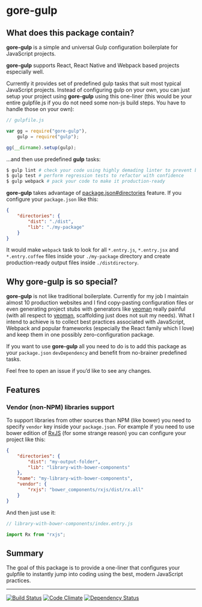 # gore-gulp

## What does this package contain?

**gore-gulp** is a simple and universal Gulp configuration boilerplate for
JavaScript projects.

**gore-gulp** supports React, React Native and Webpack based projects
especially well.

Currently it provides set of predefined gulp tasks that suit most typical
JavaScript projects. Instead of configuring gulp on your own, you can just
setup your project using **gore-gulp** using this one-liner (this would be your
entire gulpfile.js if you do not need some non-js build steps. You have to
handle those on your own):

```JavaScript
// gulpfile.js

var gg = require("gore-gulp"),
    gulp = require("gulp");

gg(__dirname).setup(gulp);
```

...and then use predefined **gulp** tasks:

```Bash
$ gulp lint # check your code using highly demading linter to prevent bugs
$ gulp test # perform regression tests to refactor with confidence
$ gulp webpack # pack your code to make it production-ready
```

**gore-gulp** takes advantage of
[package.json#directories](https://docs.npmjs.com/files/package.json#directorieslib)
feature. If you configure your `package.json` like this:

```JSON
{
    "directories": {
        "dist": "./dist",
        "lib": "./my-package"
    }
}
```

It would make `webpack` task to look for all `*.entry.js`, `*.entry.jsx` and
`*.entry.coffee` files inside your `./my-package` directory and create
production-ready output files inside `./distdirectory`.

## Why gore-gulp is so special?

**gore-gulp** is not like traditional boilerplate. Currently for my job I
maintain almost 10 production websites and I find copy-pasting configuration
files or even generating project stubs with generators like
[yeoman](http://yeoman.io/) really painful (with all respect to
[yeoman](http://yeoman.io/), scaffolding just does not suit my needs). What I
intend to achieve is to collect best practices associated with JavaScript,
Webpack and popular frameworks (especially the React family which I love) and
keep them in one possibly zero-configuration package.

If you want to use **gore-gulp** all you need to do is to add this package
as your `package.json` `devDependency` and benefit from no-brainer predefined
tasks.

Feel free to open an issue if you’d like to see any changes.

## Features

### Vendor (non-NPM) libraries support

To support libraries from other sources than NPM (like bower) you need to
specify `vendor` key inside your `package.json`. For
example if you need to use bower edition of
[RxJS](https://github.com/Reactive-Extensions/RxJS) (for some strange reason)
you can configure your project like this:

```JSON
{
    "directories": {
        "dist": "my-output-folder",
        "lib": "library-with-bower-components"
    },
    "name": "my-library-with-bower-components",
    "vendor": {
        "rxjs": "bower_components/rxjs/dist/rx.all"
    }
}
```

And then just use it:

```JavaScript
// library-with-bower-components/index.entry.js

import Rx from "rxjs";
```

## Summary

The goal of this package is to provide a one-liner that configures your
gulpfile to instantly jump into coding using the best, modern JavaScript
practices.

---

[![Build Status](http://img.shields.io/travis/goreutils/gore-gulp.svg?style=flat)](https://travis-ci.org/goreutils/gore-gulp)
[![Code Climate](http://img.shields.io/codeclimate/github/goreutils/gore-gulp.svg?style=flat)](https://codeclimate.com/github/goreutils/gore-gulp)
[![Dependency Status](http://img.shields.io/david/goreutils/gore-gulp.svg?style=flat)](https://david-dm.org/goreutils/gore-gulp)

